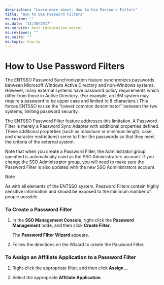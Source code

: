 ```yaml
---
description: "Learn more about: How to Use Password Filters"
title: "How to Use Password Filters"
ms.custom: ""
ms.date: "11/30/2017"
ms.service: host-integration-server
ms.reviewer: ""
ms.suite: ""
ms.topic: how-to
---
```

# How to Use Password Filters
The ENTSSO Password Synchronization feature synchronizes passwords between Microsoft Windows Active Directory and non-Windows systems. However, many external systems have password policy requirements which differ from those in Active Directory. (For example, an IBM system may require a password to be upper case and limited to 8 characters.) This forces ENTSSO to use the “lowest common denominator” between the two systems, limiting password security.  
  
 The ENTSSO Password Filter feature addresses this limitation. A Password Filter is merely a Password Sync Adapter with additional properties defined. These additional properties (such as maximum or minimum length, case, and character restrictions) serve to filter the passwords so that they meet the criteria of the external system.  
  
 Note that when you create a Password Filter, the Administrator group specified is automatically used as the SSO Administrators account. If you change the SSO Administrator group, you will need to make sure the Password Filter is also updated with the new SSO Administrators account.  
  
> [!NOTE]
>  As with all elements of the ENTSSO system, Password Filters contain highly sensitive information and should be exposed to the minimum number of people possible.  
  
### To Create a Password Filter  
  
1.  In the **SSO Management Console**, right-click the **Password Management** node, and then click **Create Filter**.  
  
     The **Password Filter Wizard** appears.  
  
2.  Follow the directions on the Wizard to create the Password Filter.  
  
### To Assign an Affiliate Application to a Password Filter  
  
1.  Right-click the appropriate filter, and then click **Assign**….  
  
2.  Select the appropriate **Affiliate Application**.

